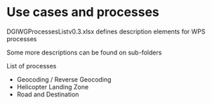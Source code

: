 # Use cases and processes

DGIWGProcessesListv0.3.xlsx defines description elements for WPS processes

Some more descriptions can be found on sub-folders

List of processes
- Geocoding / Reverse Geocoding
- Helicopter Landing Zone
- Road and Destination
